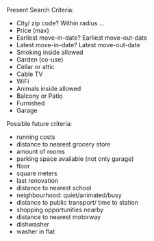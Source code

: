 Present Search Criteria:
- City/ zip code? Within radius ...
- Price (max)
- Earliest move-in-date? Earliest move-out-date
- Latest move-in-date? Latest move-out-date
- Smoking inside allowed
- Garden (co-use)
- Cellar or attic
- Cable TV
- WiFi
- Animals inside allowed
- Balcony or Patio
- Furnished
- Garage

Possible future criteria:
- running costs
- distance to nearest grocery store
- amount of rooms
- parking space available (not only garage)
- floor
- square meters
- last renovation
- distance to nearest school
- neighbourhood: quiet/animated/busy
- distance to public transport/ time to station
- shopping opportunities nearby
- distance to nearest motorway
- dishwasher
- washer in flat
